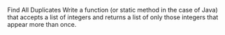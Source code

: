 Find All Duplicates
Write a function (or static method in the case of Java) that accepts a list of integers and returns a list of only those integers that appear more than once.
